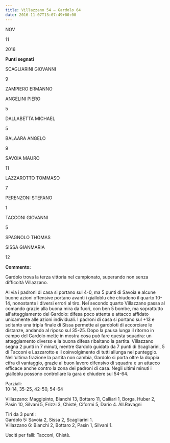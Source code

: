 ```yaml
---
title: Villazzano 54 – Gardolo 64
date: 2016-11-07T13:07:49+00:00
---
```

NOV

11

2016

**Punti segnati**

SCAGLIARINI GIOVANNI

9

ZAMPIERO ERMANNO

ANGELINI PIERO

5

DALLABETTA MICHAEL

5

BALAARA ANGELO

9

SAVOIA MAURO

11

LAZZAROTTO TOMMASO

7

PERENZONI STEFANO

1

TACCONI GIOVANNI

5

SPAGNOLO THOMAS

SISSA GIANMARIA

12

**Commento:**

Gardolo trova la terza vittoria nel campionato, superando non senza difficoltà Villazzano.

Al via i padroni di casa si portano sul 4-0, ma 5 punti di Savoia e alcune buone azioni offensive portano avanti i gialloblu che chiudono il quarto 10-14, nonostante i diversi errori al tiro. Nel secondo quarto Villazzano passa al comando grazie alla buona mira da fuori, con ben 5 bombe, ma soprattutto all'atteggiamento del Gardolo: difesa poco attenta e attacco affidato unicamente alle azioni individuali. I padroni di casa si portano sul +13 e soltanto una tripla finale di Sissa permette ai gardoloti di accorciare le distanze, andando al riposo sul 35-25. Dopo la pausa lunga il ritorno in campo del Gardolo mette in mostra cosa può fare questa squadra: un atteggiamento diverso e la buona difesa ribaltano la partita. Villazzano segna 2 punti in 7 minuti, mentre Gardolo guidato da 7 punti di Scagliarini, 5 di Tacconi e Lazzarotto e il coinvolgimento di tutti allunga nel punteggio. Nell'ultima frazione la partita non cambia, Gardolo si porta oltre la doppia cifra di vantaggio, grazie al buon lavoro difensivo di squadra e un attacco efficace anche contro la zona dei padroni di casa. Negli ultimi minuti i gialloblu possono controllare la gara e chiudere sul 54-64.

Parziali:  
10-14, 35-25, 42-50, 54-64

Villazzano: Maggipinto, Bianchi 13, Bottaro 11, Calliari 1, Borga, Huber 2, Pasin 10, Silvani 5, Frizzi 3, Chisté, Ciformi 5, Dario 4. All.Ravagni

Tiri da 3 punti:  
Gardolo 5: Savoia 2, Sissa 2, Scagliarini 1.  
Villazzano 6: Bianchi 2, Bottaro 2, Pasin 1, Silvani 1.

Usciti per falli: Tacconi, Chistè.